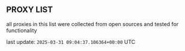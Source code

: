 ## PROXY LIST

all proxies in this list were collected from open sources and tested for functionality

last update: `2025-03-31 09:04:37.106364+00:00` UTC